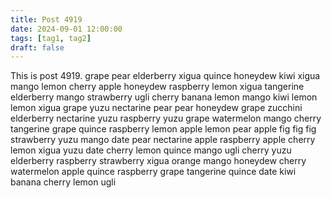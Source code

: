 ```yaml
---
title: Post 4919
date: 2024-09-01 12:00:00
tags: [tag1, tag2]
draft: false
---
```

This is post 4919.
grape
pear
elderberry
xigua
quince
honeydew
kiwi
xigua
mango
lemon
cherry
apple
honeydew
raspberry
lemon
xigua
tangerine
elderberry
mango
strawberry
ugli
cherry
banana
lemon
mango
kiwi
lemon
lemon
xigua
grape
yuzu
nectarine
pear
pear
honeydew
grape
zucchini
elderberry
nectarine
yuzu
raspberry
yuzu
grape
watermelon
mango
cherry
tangerine
grape
quince
raspberry
lemon
apple
lemon
pear
apple
fig
fig
fig
strawberry
yuzu
mango
date
pear
nectarine
apple
raspberry
apple
cherry
lemon
xigua
yuzu
date
cherry
lemon
quince
mango
ugli
cherry
yuzu
elderberry
raspberry
strawberry
xigua
orange
mango
honeydew
cherry
watermelon
apple
quince
raspberry
grape
tangerine
quince
date
kiwi
banana
cherry
lemon
ugli
